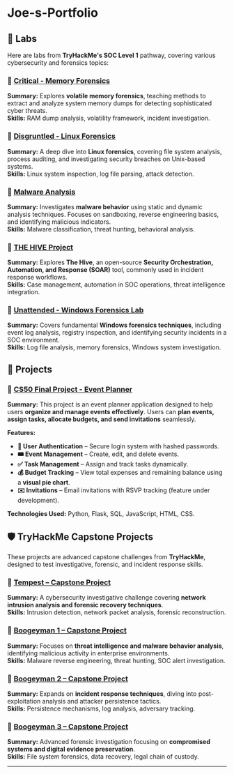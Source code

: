 # Joe-s-Portfolio

## 📝 Labs

Here are labs from **TryHackMe's SOC Level 1** pathway, covering various cybersecurity and forensics topics:

### 📄 [Critical - Memory Forensics](Labs/Critical_Memory_Forensics.pdf)
**Summary:** Explores **volatile memory forensics**, teaching methods to extract and analyze system memory dumps for detecting sophisticated cyber threats.  
**Skills:** RAM dump analysis, volatility framework, incident investigation.  

### 📄 [Disgruntled - Linux Forensics](Labs/Disgruntled_Linux_Forensics.pdf)
**Summary:** A deep dive into **Linux forensics**, covering file system analysis, process auditing, and investigating security breaches on Unix-based systems.  
**Skills:** Linux system inspection, log file parsing, attack detection.  

### 📄 [Malware Analysis](Labs/Malware_Analysis.pdf)
**Summary:** Investigates **malware behavior** using static and dynamic analysis techniques. Focuses on sandboxing, reverse engineering basics, and identifying malicious indicators.  
**Skills:** Malware classification, threat hunting, behavioral analysis.  

### 📄 [THE HIVE Project](Labs/THE_HIVE_Project.pdf)
**Summary:** Explores **The Hive**, an open-source **Security Orchestration, Automation, and Response (SOAR)** tool, commonly used in incident response workflows.  
**Skills:** Case management, automation in SOC operations, threat intelligence integration.  

### 📄 [Unattended - Windows Forensics Lab](Labs/Unattended_Windows_Forensics_Lab.pdf)
**Summary:** Covers fundamental **Windows forensics techniques**, including event log analysis, registry inspection, and identifying security incidents in a SOC environment.  
**Skills:** Log file analysis, memory forensics, Windows system investigation.  


## 🚀 Projects  

### 📌 [CS50 Final Project - Event Planner](https://github.com/me50/joecarter070)  
**Summary:** This project is an event planner application designed to help users **organize and manage events effectively**. Users can **plan events, assign tasks, allocate budgets, and send invitations** seamlessly.  

**Features:**  
- **🔐 User Authentication** – Secure login system with hashed passwords.  
- **🎟 Event Management** – Create, edit, and delete events.  
- **✅ Task Management** – Assign and track tasks dynamically.  
- **💰 Budget Tracking** – View total expenses and remaining balance using a **visual pie chart**.  
- **✉️ Invitations** – Email invitations with RSVP tracking (feature under development).  

**Technologies Used:** Python, Flask, SQL, JavaScript, HTML, CSS.  

## 🛡️ TryHackMe Capstone Projects  

These projects are advanced capstone challenges from **TryHackMe**, designed to test investigative, forensic, and incident response skills.  

### 📄 [Tempest – Capstone Project](Projects/Tempest_Capstone_Project.pdf)  
**Summary:** A cybersecurity investigative challenge covering **network intrusion analysis and forensic recovery techniques**.  
**Skills:** Intrusion detection, network packet analysis, forensic reconstruction.  

### 📄 [Boogeyman 1 – Capstone Project](Projects/Boogeyman1_Capstone_Project.pdf)  
**Summary:** Focuses on **threat intelligence and malware behavior analysis**, identifying malicious activity in enterprise environments.  
**Skills:** Malware reverse engineering, threat hunting, SOC alert investigation.  

### 📄 [Boogeyman 2 – Capstone Project](Projects/Boogeyman2_Capstone_Project.pdf)  
**Summary:** Expands on **incident response techniques**, diving into post-exploitation analysis and attacker persistence tactics.  
**Skills:** Persistence mechanisms, log analysis, adversary tracking.  

### 📄 [Boogeyman 3 – Capstone Project](Projects/Boogeyman3_Capstone_Project.pdf)  
**Summary:** Advanced forensic investigation focusing on **compromised systems and digital evidence preservation**.  
**Skills:** File system forensics, data recovery, legal chain of custody.  

---
